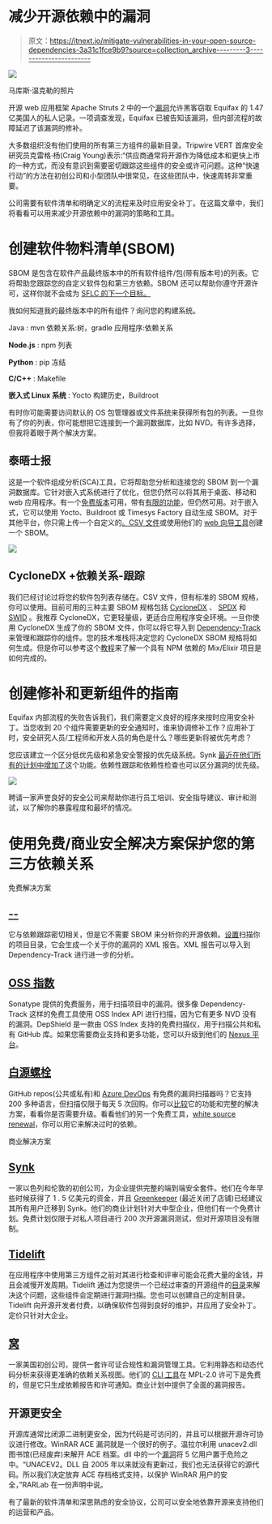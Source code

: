 # 减少开源依赖中的漏洞

> 原文：<https://itnext.io/mitigate-vulnerabilities-in-your-open-source-dependencies-3a31c1fce9b9?source=collection_archive---------3----------------------->

![](img/7131b319fa43a0432a06b8ae35c3d566.png)

马库斯·温克勒的照片

开源 web 应用框架 Apache Struts 2 中的一个[漏洞](https://nvd.nist.gov/vuln/detail/CVE-2017-5638)允许黑客窃取 Equifax 的 1.47 亿美国人的私人记录。一项调查发现，Equifax 已被告知该漏洞，但内部流程的故障延迟了该漏洞的修补。

大多数组织没有他们使用的所有第三方组件的最新目录。Tripwire VERT 首席安全研究员克雷格·杨(Craig Young)表示:“供应商通常将开源作为降低成本和更快上市的一种方式，而没有意识到需要密切跟踪这些组件的安全或许可问题。这种“快速行动”的方法在初创公司和小型团队中很常见，在这些团队中，快速周转非常重要。

公司需要有软件清单和明确定义的流程来及时应用安全补丁。在这篇文章中，我们将看看可以用来减少开源依赖中的漏洞的策略和工具。

# 创建软件物料清单(SBOM)

SBOM 是包含在软件产品最终版本中的所有软件组件/包(带有版本号)的列表。它将帮助您跟踪您的自定义软件包和第三方依赖。SBOM 还可以帮助你遵守开源许可，这样你就不会成为 [SFLC 的下一个目标。](https://www.computerworld.com/article/2468324/sflc-hammers-gpl-violators.html)

我如何知道我的最终版本中的所有组件？询问您的构建系统。

Java : mvn 依赖关系:树，gradle 应用程序:依赖关系

**Node.js** : npm 列表

**Python** : pip 冻结

**C/C++** : Makefile

**嵌入式 Linux 系统** : Yocto 构建历史，Buildroot

有时你可能需要访问默认的 OS 包管理器或文件系统来获得所有包的列表。一旦你有了你的列表，你可能想把它连接到一个漏洞数据库，比如 NVD。有许多选择，但我将着眼于两个解决方案。

## 泰晤士报

这是一个软件组成分析(SCA)工具，它将帮助您分析和连接您的 SBOM 到一个漏洞数据库。它针对嵌入式系统进行了优化，但您仍然可以将其用于桌面、移动和 web 应用程序。有一个[免费版本](https://www.timesys.com/security/vigiles-vulnerability-management-patch-monitoring/)可用，带有[有限的功能](https://www.timesys.com/security/vigiles-vulnerability-management-patch-monitoring/compare-versions/)，但仍然可用。对于嵌入式，它可以使用 Yocto、Buildroot 或 Timesys Factory 自动生成 SBOM。对于其他平台，你只需上传一个自定义的[。CSV 文件](https://www.youtube.com/watch?v=d7ZnRfOHRI8)或使用他们的 [web 向导工具](https://www.youtube.com/watch?v=Fy3NV2E8K-w)创建一个 SBOM。

![](img/c66e458b95c3cf33224fd0ca532ff539.png)

## CycloneDX +依赖关系-跟踪

我们已经讨论过将您的软件包列表存储在。CSV 文件，但有标准的 SBOM 规格，你可以使用。目前可用的三种主要 SBOM 规格包括 [CycloneDX](https://cyclonedx.org/) 、 [SPDX](https://spdx.org/) 和 [SWID](https://nvd.nist.gov/products/swid) 。我推荐 CycloneDX，它更轻量级，更适合应用程序安全环境。一旦你使用 CycloneDX 生成了你的 SBOM 文件，你可以将它导入到 [Dependency-Track](https://dependencytrack.org/) 来管理和跟踪你的组件。您的技术堆栈将决定您的 CycloneDX SBOM 规格将如何生成。但是你可以参考这个[教程](https://blog.voltone.net/post/24)来了解一个具有 NPM 依赖的 Mix/Elixir 项目是如何完成的。

# 创建修补和更新组件的指南

Equifax 内部流程的失败告诉我们，我们需要定义良好的程序来按时应用安全补丁。当您收到 20 个组件需要更新的安全通知时，谁来协调修补工作？应用补丁时，安全研究人员/工程师和开发人员的角色是什么？哪些更新将被优先考虑？

您应该建立一个区分低优先级和紧急安全警报的优先级系统。Synk [最近在他们所有的计划中增加了](https://snyk.io/blog/snyks-developer-first-prioritization-capabilities/)这个功能。依赖性跟踪和依赖性检查也可以区分漏洞的优先级。

![](img/cbe3b1dad2aca332e0a2a0684fff4166.png)

聘请一家声誉良好的安全公司来帮助你进行员工培训、安全指导建议、审计和测试，以了解你的暴露程度和最坏的情况。

# 使用免费/商业安全解决方案保护您的第三方依赖关系

免费解决方案

## [**-**-](https://owasp.org/www-project-dependency-check/)

它与依赖跟踪密切相关，但是它不需要 SBOM 来分析你的开源依赖。[设置](https://www.growthaccelerationpartners.com/tech/dependency-check-and-track-blog/)扫描你的项目目录，它会生成一个关于你的漏洞的 XML 报告。XML 报告可以导入到 Dependency-Track 进行进一步的分析。

## [**OSS 指数**](https://ossindex.sonatype.org/)

Sonatype 提供的免费服务，用于扫描项目中的漏洞。很多像 Dependency-Track 这样的免费工具使用 OSS Index API 进行扫描，因为它有更多 NVD 没有的漏洞。DepShield 是一款由 OSS Index 支持的免费扫描仪，用于扫描公共和私有 GitHub 库。如果您需要商业支持和更多功能，您可以升级到他们的 [Nexus 平台](https://www.sonatype.com/product-pricing)。

## [**白源螺栓**](https://bolt.whitesourcesoftware.com/)

GitHub repos(公共或私有)和 [Azure DevOps](https://whitesource.atlassian.net/wiki/spaces/WD/pages/33751265/WhiteSource+Bolt+for+Azure+DevOps) 有免费的漏洞扫描器吗？它支持 200 多种语言，但扫描仅限于每天 5 次回购。你可以[比较](https://bolt.whitesourcesoftware.com/whitesource-bolt-for-github-vs-full-solution/)它的功能和完整的解决方案，看看你是否需要升级。看看他们的另一个免费工具，[white source renewal](https://renovate.whitesourcesoftware.com/)，你可以用它来解决过时的依赖。

商业解决方案

## [**Synk**](https://snyk.io/)

一家以色列和伦敦的初创公司，为企业提供完整的端到端安全套件。他们在今年早些时候获得了 1 . 5 亿美元的资金，并且 [Greenkeeper](https://github.com/greenkeeperio/greenkeeper) (最近关闭了店铺)已经建议其所有用户迁移到 Synk。他们的商业计划针对大中型企业，但他们有一个免费计划。免费计划仅限于对私人项目进行 200 次开源漏洞测试，但对开源项目没有限制。

## [**Tidelift**](https://tidelift.com/)

在应用程序中使用第三方组件之前对其进行检查和评审可能会花费大量的金钱，并且会减慢开发周期。Tidelift 通过为您提供一个已经过审查的开源组件的[目录](https://dev.to/tidelift/if-your-open-source-dependencies-are-a-mess-we-ve-got-you-introducing-catalogs-2jg5)来解决这个问题，这些组件会定期进行漏洞扫描。您也可以创建自己的定制目录。Tidelift 向开源开发者付费，以确保软件包得到良好的维护，并应用了安全补丁。定价只针对大企业。

## [**窝**](https://fossa.com/)

一家美国初创公司，提供一套许可证合规性和漏洞管理工具。它利用静态和动态代码分析来获得更准确的依赖关系视图。他们的 [CLI 工具](https://github.com/fossas/fossa-cli)在 MPL-2.0 许可下是免费的，但是它只生成依赖报告和许可通知。商业计划中提供了全面的漏洞报告。

## 开源更安全

开源库通常比闭源二进制更安全，因为代码是可访问的，并且可以根据开源许可协议进行修改。WinRAR ACE 漏洞就是一个很好的例子。温拉尔利用 unacev2.dll 图书馆(已经废弃)来解开 ACE 档案。dll 中的一个[漏洞](https://research.checkpoint.com/2019/extracting-code-execution-from-winrar/)将 5 亿用户置于危险之中。“UNACEV2。DLL 自 2005 年以来就没有更新过，我们也无法获得它的源代码。所以我们决定放弃 ACE 存档格式支持，以保护 WinRAR 用户的安全，”RARLab 在一份声明中说。

有了最新的软件清单和深思熟虑的安全协议，公司可以安全地依靠开源来支持他们的运营和产品。